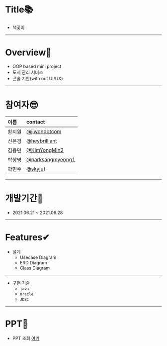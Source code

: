 # Title📚
- 책꽂이
---
# Overview🙌
- OOP based mini project
- 도서 관리 서비스
- 콘솔 기반(with out UI/UX)
---
# 참여자😎
| 이름 | contact |
|:--|:--|
|  황지원 | [@jiwondotcom](https://github.com/jiwondotcom)         |
|  신은경 | [@heybrilliant](https://github.com/heybrilliant)       |
|  김용민 | [@KimYongMin2](https://github.com/KimYongMin2)         |
|  박상명 | [@parksangmyeong1](https://github.com/parksangmyeong1) |
|  곽민주 | [@skyju](https://github.com/skyju))                    |

---
# 개발기간👀
- 2021.06.21 ~ 2021.06.28
---
# Features✔
* 설계
  - Usecase Diagram
  - ERD Diagram
  - Class Diagram
---
* 구현 기술
  - <code>java</code>
  - <code>Oracle</code>
  - <code>JDBC</code>
---
# PPT📙
+ PPT 조회 [여기](https://docs.google.com/presentation/d/1SXyDnyQgXCsvxtBKe6qt0Q84MWUqOsxCx2qsq6qyj7U/edit#slide=id.ge2642960bc_2_23)
